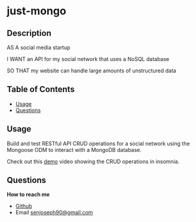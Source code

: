 # just-mongo

## Description

AS A social media startup

I WANT an API for my social network that uses a NoSQL database

SO THAT my website can handle large amounts of unstructured data

## Table of Contents

- [Usage](#usage)
- [Questions](#questions)

## Usage

Build and test RESTful API CRUD operations for a social network using the Mongoose ODM to interact with a MongoDB database.

Check out this <a href="https://drive.google.com/file/d/1H75q6hwSNjWQc-S0L1S-VU4ENKlwwz4p/view?usp=sharing">demo</a> video showing the CRUD operations in insomnia.

## Questions

**How to reach me**

- <a href="https://github.com/joesen-dev">Github</a>
- Email senjoseph90@gmail.com

